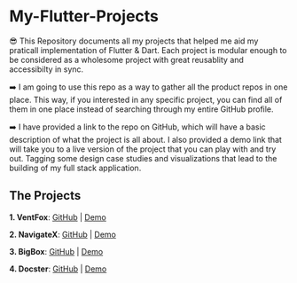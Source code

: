 # My-Flutter-Projects
😎 This Repository documents all my projects that helped me aid my praticall implementation of Flutter & Dart. Each project is modular enough to be considered as a wholesome project with great reusablity and accessibilty in sync.

➡️ I am going to use this repo as a way to gather all the product repos in one place. This way, if you interested in any specific project, you can find all of them in one place instead of searching through my entire GitHub profile.

➡️ I have provided a link to the repo on GitHub, which will have a basic description of what the project is all about. I also provided a demo link that will take you to a live version of the project that you can play with and try out. Tagging some design case studies and visualizations that lead to the building of my full stack application.

## The Projects

**1. VentFox**: [GitHub](https://github.com/Radiant690/ventfox) | [Demo]()

**2. NavigateX**: [GitHub](https://github.com/Radiant690/navigateX) | [Demo]()

**3. BigBox**: [GitHub](https://github.com/Radiant690/bigbox) | [Demo]()

**4. Docster**: [GitHub](https://github.com/Radiant690/Docster) | [Demo]()


